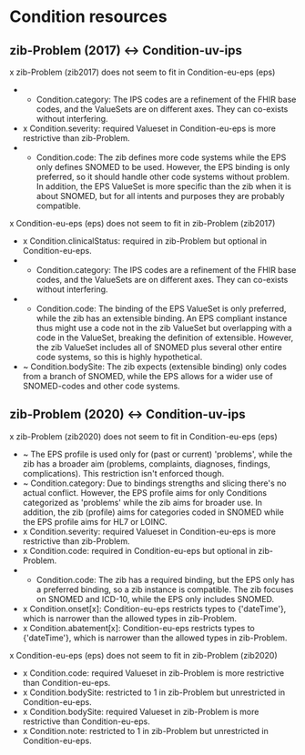 # Condition resources
## zib-Problem (2017) <-> Condition-uv-ips
x zib-Problem (zib2017) does not seem to fit in Condition-eu-eps (eps)
* + Condition.category: The IPS codes are a refinement of the FHIR base codes, and the ValueSets are on different axes. They can co-exists without interfering.
* x Condition.severity: required Valueset in Condition-eu-eps is more restrictive than zib-Problem.
* + Condition.code: The zib defines more code systems while the EPS only defines SNOMED to be used. However, the EPS binding is only preferred, so it should handle other code systems without problem. In addition, the EPS ValueSet is more specific than the zib when it is about SNOMED, but for all intents and purposes they are probably compatible.

x Condition-eu-eps (eps) does not seem to fit in zib-Problem (zib2017)
* x Condition.clinicalStatus: required in zib-Problem but optional in Condition-eu-eps.
* + Condition.category: The IPS codes are a refinement of the FHIR base codes, and the ValueSets are on different axes. They can co-exists without interfering.
* + Condition.code: The binding of the EPS ValueSet is only preferred, while the zib has an extensible binding. An EPS compliant instance thus might use a code not in the zib ValueSet but overlapping with a code in the ValueSet, breaking the definition of extensible. However, the zib ValueSet includes all of SNOMED plus several other entire code systems, so this is highly hypothetical.
* ~ Condition.bodySite: The zib expects (extensible binding) only codes from a branch of SNOMED, while the EPS allows for a wider use of SNOMED-codes and other code systems.


## zib-Problem (2020) <-> Condition-uv-ips
x zib-Problem (zib2020) does not seem to fit in Condition-eu-eps (eps)
* ~ The EPS profile is used only for (past or current) 'problems', while the zib has a broader aim (problems, complaints, diagnoses, findings, complications). This restriction isn't enforced though.
* ~ Condition.category: Due to bindings strengths and slicing there's no actual conflict. However, the EPS profile aims for only Conditions categorized as 'problems' while the zib aims for broader use. In addition, the zib (profile) aims for categories coded in SNOMED while the EPS profile aims for HL7 or LOINC.
* x Condition.severity: required Valueset in Condition-eu-eps is more restrictive than zib-Problem.
* x Condition.code: required in Condition-eu-eps but optional in zib-Problem.
* + Condition.code: The zib has a required binding, but the EPS only has a preferred binding, so a zib instance is compatible. The zib focuses on SNOMED and ICD-10, while the EPS only includes SNOMED.
* x Condition.onset[x]: Condition-eu-eps restricts types to {'dateTime'}, which is narrower than the allowed types in zib-Problem.
* x Condition.abatement[x]: Condition-eu-eps restricts types to {'dateTime'}, which is narrower than the allowed types in zib-Problem.

x Condition-eu-eps (eps) does not seem to fit in zib-Problem (zib2020)
* x Condition.code: required Valueset in zib-Problem is more restrictive than Condition-eu-eps.
* x Condition.bodySite: restricted to 1 in zib-Problem but unrestricted in Condition-eu-eps.
* x Condition.bodySite: required Valueset in zib-Problem is more restrictive than Condition-eu-eps.
* x Condition.note: restricted to 1 in zib-Problem but unrestricted in Condition-eu-eps.
